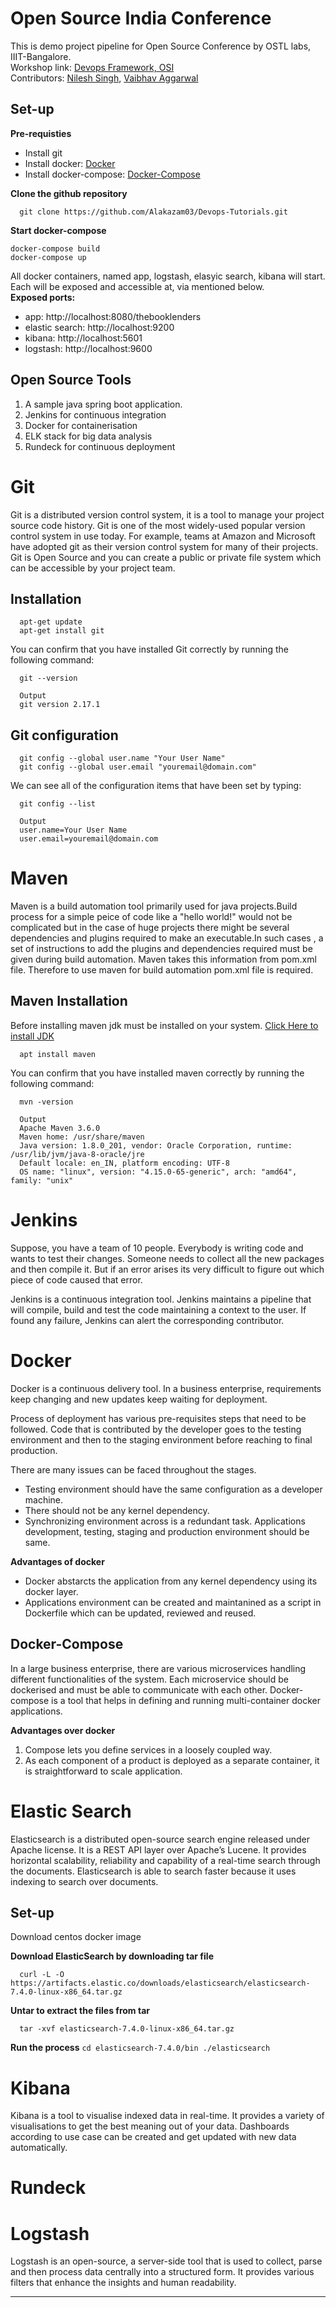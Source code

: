 # Open Source India Conference

This is demo project pipeline for Open Source Conference by OSTL labs, IIIT-Bangalore.</br>
Workshop link: [Devops Framework, OSI](https://www.opensourceindia.in/devops-framework-in-practice/) </br>
Contributors: [Nilesh Singh](https://github.com/nileshsingh067), [Vaibhav Aggarwal](https://github.com/Alakazam03)


## Set-up

  **Pre-requisties**
  * Install git
  * Install docker: [Docker](https://docs.docker.com/install/) </br>
  * Install docker-compose: [Docker-Compose](https://docs.docker.com/compose/install/) </br>

  **Clone the github repository**
  ```
    git clone https://github.com/Alakazam03/Devops-Tutorials.git
  ```
  **Start docker-compose**
  
```
docker-compose build
docker-compose up
```

All docker containers, named app, logstash, elasyic search, kibana will start. Each will be exposed and accessible at, via mentioned below.</br>
**Exposed ports:**
* app: http://localhost:8080/thebooklenders
* elastic search: http://localhost:9200
* kibana: http://localhost:5601
* logstash: http://localhost:9600

## Open Source Tools 

1. A sample java spring boot application.
2. Jenkins for continuous integration
3. Docker for containerisation
4. ELK stack for big data analysis
5. Rundeck for continuous deployment

# Git

Git is a distributed version control system, it is a tool to manage your project source code history. 
Git is one of the most widely-used popular version control system in use today. For example, teams at Amazon and Microsoft have adopted git as their version control system for many of their projects.
Git is Open Source and you can create a public or private file system which can be accessible by your project team. 

## Installation

  ```
    apt-get update
    apt-get install git
  ```
  You can confirm that you have installed Git correctly by running the following command:
  ```
    git --version
  ```

  ```
    Output
    git version 2.17.1
  ```

## Git configuration

  ```
    git config --global user.name "Your User Name"
    git config --global user.email "youremail@domain.com"
  ```
  We can see all of the configuration items that have been set by typing:
  ```
    git config --list
  ```

  ```
    Output
    user.name=Your User Name
    user.email=youremail@domain.com

  ```
# Maven

Maven is a build automation tool primarily used for java projects.Build process for a simple peice of code like a "hello world!" would not be complicated but in the case of huge projects there might be several dependencies and plugins required to make an executable.In such cases , a set of instructions to add the plugins and dependencies required must be given during build automation. Maven takes this information from pom.xml file. Therefore to use maven for build automation pom.xml file is required.

## Maven Installation

Before installing maven jdk must be installed on your system. [Click Here to install JDK](https://docs.oracle.com/javase/8/docs/technotes/guides/install/linux_jdk.html)
  ```
    apt install maven
  ```
  You can confirm that you have installed maven correctly by running the following command:

  ```
    mvn -version
  ```
  ```
    Output
    Apache Maven 3.6.0
    Maven home: /usr/share/maven
    Java version: 1.8.0_201, vendor: Oracle Corporation, runtime: /usr/lib/jvm/java-8-oracle/jre
    Default locale: en_IN, platform encoding: UTF-8
    OS name: "linux", version: "4.15.0-65-generic", arch: "amd64", family: "unix"
  ```
# Jenkins

Suppose, you have a team of 10 people. Everybody is writing code and wants to test their changes. Someone needs to collect all the new packages and then compile it. But if an error arises its very difficult to figure out which piece of code caused that error.</br>

Jenkins is a continuous integration tool. Jenkins maintains a pipeline that will compile, build and test the code maintaining a context to the user. If found any failure, Jenkins can alert the corresponding contributor.

# Docker

Docker is a continuous delivery tool. 
In a business enterprise, requirements keep changing and new updates keep waiting for deployment.

Process of deployment has various pre-requisites steps that need to be followed. Code that is contributed by the developer goes to the testing environment and then to the staging environment before reaching to final production.

There are many issues can be faced throughout the stages.

  * Testing environment should have the same configuration as a developer machine.
  * There should not be any kernel dependency.
  * Synchronizing environment across is a redundant task. Applications development, testing, staging and production environment should be same.
  
  **Advantages of docker**

  * Docker abstarcts the application from any kernel dependency using its docker layer.
  * Applications environment can be created and maintanined as a script in Dockerfile which can be updated, reviewed and reused.

## Docker-Compose

In a large business enterprise, there are various microservices handling different functionalities of the system. Each microservice should be dockerised and must be able to communicate with each other. Docker-compose is a tool that helps in defining and running multi-container docker applications.</br>

  **Advantages over docker**

  1. Compose lets you define services in a loosely coupled way. 
  2. As each component of a product is deployed as a separate container, it is straightforward to scale 
     application.



# Elastic Search

  Elasticsearch is a distributed open-source search engine released under Apache license. It is a REST API layer over Apache’s Lucene. It provides horizontal scalability, reliability and capability of a real-time search through the documents. Elasticsearch is able to search faster because it uses indexing to search over documents.
## Set-up

  Download centos docker image
    
  **Download ElasticSearch by downloading tar file**

  ```
    curl -L -O https://artifacts.elastic.co/downloads/elasticsearch/elasticsearch-7.4.0-linux-x86_64.tar.gz
  ```

  **Untar to extract the files from tar**

  ```
    tar -xvf elasticsearch-7.4.0-linux-x86_64.tar.gz
  ```

  **Run the process**
    ```
    cd elasticsearch-7.4.0/bin
    ./elasticsearch
      ```


# Kibana 

Kibana is a tool to visualise indexed data in real-time. It provides a variety of visualisations to get the best meaning out of your data. Dashboards according to use case can be created and get updated with new data automatically. 

# Rundeck

# Logstash

Logstash is an open-source, a server-side tool that is used to collect, parse and then process data centrally into a structured form. It provides various filters that enhance the insights and human readability.

***
